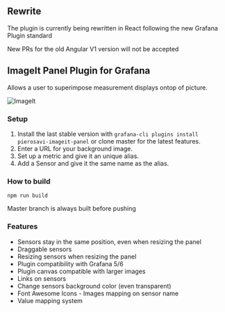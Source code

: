 ## Rewrite

The plugin is currently being rewritten in React following the new Grafana Plugin standard

New PRs for the old Angular V1 version will not be accepted

## ImageIt Panel Plugin for Grafana

Allows a user to superimpose measurement displays ontop of picture.

![ImageIt](https://raw.githubusercontent.com/pierosavi/pierosavi-imageit-panel/master/src/img/imageit_example.png?raw=true) 

### Setup

1. Install the last stable version with `grafana-cli plugins install pierosavi-imageit-panel` or clone master for the latest features.
2. Enter a URL for your background image.
3. Set up a metric and give it an unique alias.
4. Add a Sensor and give it the same name as the alias.

### How to build

`npm run build`

Master branch is always built before pushing

### Features

* Sensors stay in the same position, even when resizing the panel
* Draggable sensors
* Resizing sensors when resizing the panel
* Plugin compatibility with Grafana 5/6
* Plugin canvas compatible with larger images
* Links on sensors
* Change sensors background color (even transparent)
* Font Awesome Icons - Images mapping on sensor name
* Value mapping system

